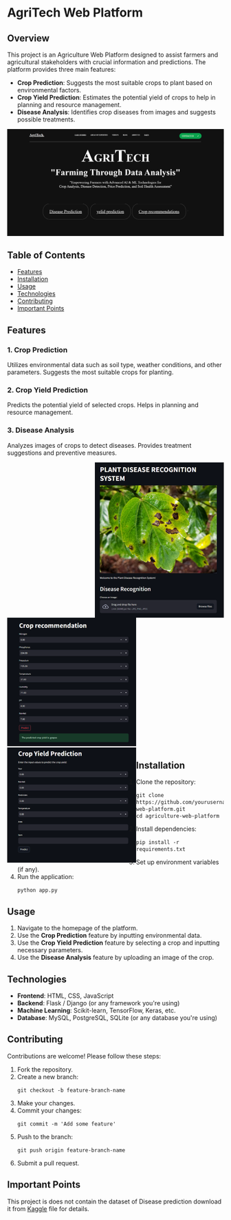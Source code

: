 <!DOCTYPE html>
<html lang="en">
<body>

<div class="container">
    <h1>AgriTech Web Platform</h1>

   <h2>Overview</h2>
    <p>This project is an Agriculture Web Platform designed to assist farmers and agricultural stakeholders with crucial information and predictions. The platform provides three main features:</p>
    <ul>
        <li><strong>Crop Prediction</strong>: Suggests the most suitable crops to plant based on environmental factors.</li>
        <li><strong>Crop Yield Prediction</strong>: Estimates the potential yield of crops to help in planning and resource management.</li>
        <li><strong>Disease Analysis</strong>: Identifies crop diseases from images and suggests possible treatments.</li>
    </ul>
<img src="https://github.com/Tusharedith/Agritech/blob/main/website/screen%20shot/Screenshot%202024-06-05%20231937.png" alt="Overview" >
   <h2>Table of Contents</h2>
    <ul>
        <li><a href="#features">Features</a></li>
        <li><a href="#installation">Installation</a></li>
        <li><a href="#usage">Usage</a></li>
        <li><a href="#technologies">Technologies</a></li>
        <li><a href="#contributing">Contributing</a></li>
        <li><a href="#license">Important Points </a></li>
    </ul>

   <h2 id="features">Features</h2>

   <h3>1. Crop Prediction</h3>
    <p>Utilizes environmental data such as soil type, weather conditions, and other parameters. Suggests the most suitable crops for planting.</p>
 

   <h3>2. Crop Yield Prediction</h3>
    <p>Predicts the potential yield of selected crops. Helps in planning and resource management.</p>


   <h3>3. Disease Analysis</h3>
    <p>Analyzes images of crops to detect diseases. Provides treatment suggestions and preventive measures.</p>
   
<img src="https://github.com/Tusharedith/Agritech/blob/main/website/screen%20shot/Screenshot%202024-06-05%20232027.png" alt="logo"  width="300"  align="right">
<img src="https://github.com/Tusharedith/Agritech/blob/main/website/screen%20shot/Screenshot%202024-06-05%20232111.png" alt="img2"  width="300"  align="centre" >
<img src="https://github.com/Tusharedith/Agritech/blob/main/website/screen%20shot/Screenshot%202024-06-06%20002926.png" alt="Overview"  width="300"  align="left">

   <h2 id="installation">Installation</h2>
    <ol>
        <li>Clone the repository:
            <pre><code>git clone https://github.com/yourusername/agriculture-web-platform.git
cd agriculture-web-platform</code></pre>
        </li>
        <li>Install dependencies:
            <pre><code>pip install -r requirements.txt</code></pre>
        </li>
        <li>Set up environment variables (if any).</li>
        <li>Run the application:
            <pre><code>python app.py</code></pre>
        </li>
    </ol>

   <h2 id="usage">Usage</h2>
    <ol>
        <li>Navigate to the homepage of the platform.</li>
        <li>Use the <strong>Crop Prediction</strong> feature by inputting environmental data.</li>
        <li>Use the <strong>Crop Yield Prediction</strong> feature by selecting a crop and inputting necessary parameters.</li>
        <li>Use the <strong>Disease Analysis</strong> feature by uploading an image of the crop.</li>
    </ol>

   <h2 id="technologies">Technologies</h2>
    <ul>
        <li><strong>Frontend</strong>: HTML, CSS, JavaScript</li>
        <li><strong>Backend</strong>: Flask / Django (or any framework you're using)</li>
        <li><strong>Machine Learning</strong>: Scikit-learn, TensorFlow, Keras, etc.</li>
        <li><strong>Database</strong>: MySQL, PostgreSQL, SQLite (or any database you're using)</li>
    </ul>

   <h2 id="contributing">Contributing</h2>
    <p>Contributions are welcome! Please follow these steps:</p>
    <ol>
        <li>Fork the repository.</li>
        <li>Create a new branch:
            <pre><code>git checkout -b feature-branch-name</code></pre>
        </li>
        <li>Make your changes.</li>
        <li>Commit your changes:
            <pre><code>git commit -m 'Add some feature'</code></pre>
        </li>
        <li>Push to the branch:
            <pre><code>git push origin feature-branch-name</code></pre>
        </li>
        <li>Submit a pull request.</li>
    </ol>

   <h2 id="license">Important Points </h2>
    <p>This project is does not contain the dataset of Disease prediction download it from  <a href="https://www.kaggle.com/datasets/vipoooool/new-plant-diseases-dataset/data">Kaggle</a> file for details.</p>

</div>

</body>
</html>
